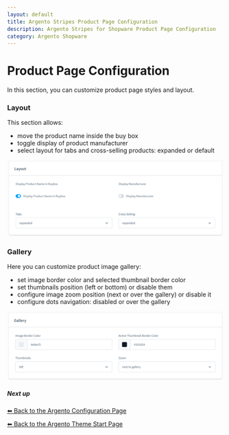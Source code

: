 ```yaml
---
layout: default
title: Argento Stripes Product Page Configuration
description: Argento Stripes for Shopware Product Page Configuration
category: Argento Shopware
---
```


# Product Page Configuration

In this section, you can customize product page styles and layout.

### Layout

This section allows:

 -  move the product name inside the buy box
 -  toggle display of product manufacturer
 -  select layout for tabs and cross-selling products: expanded or default

![Argento Shopware Product Page Layout Configuration](/images/shopware/configuration/product-layout.png)

### Gallery

Here you can customize product image gallery:

 -  set image border color and selected thumbnail border color
 -  set thumbnails position (left or bottom) or disable them
 -  configure image zoom position (next or over the gallery) or disable it
 -  configure dots navigation: disabled or over the gallery

![Argento Shopware Product Gallery Configuration](/images/shopware/configuration/product-gallery.png)

##### Next up

[⬅ Back to the Argento Configuration Page](..)

[⬅ Back to the Argento Theme Start Page](../..)
